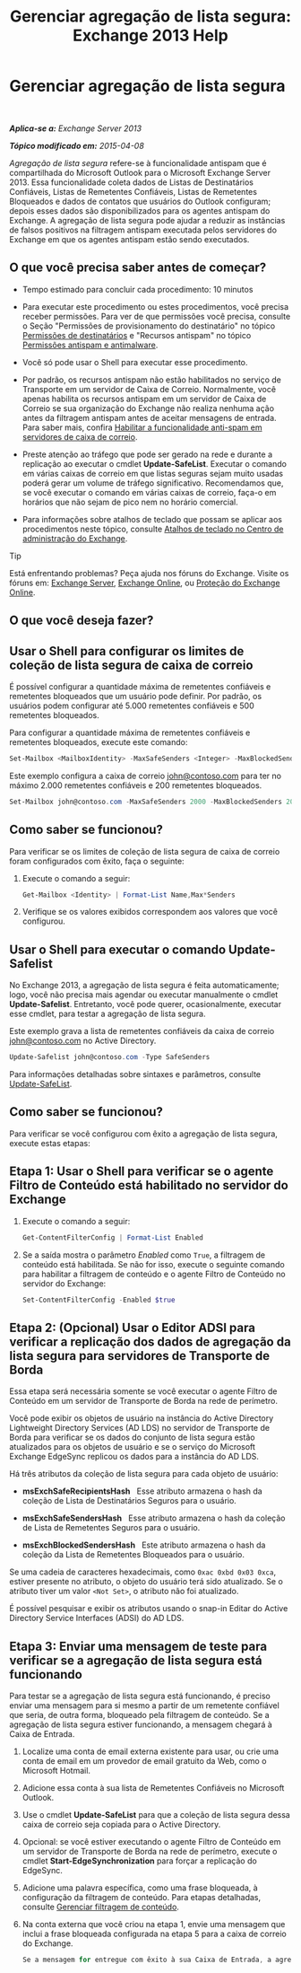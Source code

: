 ﻿---
title: 'Gerenciar agregação de lista segura: Exchange 2013 Help'
TOCTitle: Gerenciar agregação de lista segura
ms:assetid: 5ac17168-f411-4cb7-ae98-ebefb865b210
ms:mtpsurl: https://technet.microsoft.com/pt-br/library/Aa998280(v=EXCHG.150)
ms:contentKeyID: 50485655
ms.date: 05/22/2018
mtps_version: v=EXCHG.150
ms.translationtype: MT
---

# Gerenciar agregação de lista segura

 

_**Aplica-se a:** Exchange Server 2013_

_**Tópico modificado em:** 2015-04-08_

*Agregação de lista segura* refere-se à funcionalidade antispam que é compartilhada do Microsoft Outlook para o Microsoft Exchange Server 2013. Essa funcionalidade coleta dados de Listas de Destinatários Confiáveis, Listas de Remetentes Confiáveis, Listas de Remetentes Bloqueados e dados de contatos que usuários do Outlook configuram; depois esses dados são disponibilizados para os agentes antispam do Exchange. A agregação de lista segura pode ajudar a reduzir as instâncias de falsos positivos na filtragem antispam executada pelos servidores do Exchange em que os agentes antispam estão sendo executados.

## O que você precisa saber antes de começar?

  - Tempo estimado para concluir cada procedimento: 10 minutos

  - Para executar este procedimento ou estes procedimentos, você precisa receber permissões. Para ver de que permissões você precisa, consulte o Seção "Permissões de provisionamento do destinatário" no tópico [Permissões de destinatários](recipients-permissions-exchange-2013-help.md) e "Recursos antispam" no tópico [Permissões antispam e antimalware](anti-spam-and-anti-malware-permissions-exchange-2013-help.md).

  - Você só pode usar o Shell para executar esse procedimento.

  - Por padrão, os recursos antispam não estão habilitados no serviço de Transporte em um servidor de Caixa de Correio. Normalmente, você apenas habilita os recursos antispam em um servidor de Caixa de Correio se sua organização do Exchange não realiza nenhuma ação antes da filtragem antispam antes de aceitar mensagens de entrada. Para saber mais, confira [Habilitar a funcionalidade anti-spam em servidores de caixa de correio](enable-anti-spam-functionality-on-mailbox-servers-exchange-2013-help.md).

  - Preste atenção ao tráfego que pode ser gerado na rede e durante a replicação ao executar o cmdlet **Update-SafeList**. Executar o comando em várias caixas de correio em que listas seguras sejam muito usadas poderá gerar um volume de tráfego significativo. Recomendamos que, se você executar o comando em várias caixas de correio, faça-o em horários que não sejam de pico nem no horário comercial.

  - Para informações sobre atalhos de teclado que possam se aplicar aos procedimentos neste tópico, consulte [Atalhos de teclado no Centro de administração do Exchange](keyboard-shortcuts-in-the-exchange-admin-center-exchange-online-protection-help.md).


> [!TIP]  
> Está enfrentando problemas? Peça ajuda nos fóruns do Exchange. Visite os fóruns em: <A href="https://go.microsoft.com/fwlink/p/?linkid=60612">Exchange Server</A>, <A href="https://go.microsoft.com/fwlink/p/?linkid=267542">Exchange Online</A>, ou <A href="https://go.microsoft.com/fwlink/p/?linkid=285351">Proteção do Exchange Online</A>.



## O que você deseja fazer?

## Usar o Shell para configurar os limites de coleção de lista segura de caixa de correio

É possível configurar a quantidade máxima de remetentes confiáveis e remetentes bloqueados que um usuário pode definir. Por padrão, os usuários podem configurar até 5.000 remetentes confiáveis e 500 remetentes bloqueados.

Para configurar a quantidade máxima de remetentes confiáveis e remetentes bloqueados, execute este comando:

```powershell
Set-Mailbox <MailboxIdentity> -MaxSafeSenders <Integer> -MaxBlockedSenders <Integer>
```

Este exemplo configura a caixa de correio john@contoso.com para ter no máximo 2.000 remetentes confiáveis e 200 remetentes bloqueados.

```powershell
Set-Mailbox john@contoso.com -MaxSafeSenders 2000 -MaxBlockedSenders 200
```

## Como saber se funcionou?

Para verificar se os limites de coleção de lista segura de caixa de correio foram configurados com êxito, faça o seguinte:

1.  Execute o comando a seguir:
    
    ```powershell
    Get-Mailbox <Identity> | Format-List Name,Max*Senders
    ```

2.  Verifique se os valores exibidos correspondem aos valores que você configurou.

## Usar o Shell para executar o comando Update-Safelist

No Exchange 2013, a agregação de lista segura é feita automaticamente; logo, você não precisa mais agendar ou executar manualmente o cmdlet **Update-Safelist**. Entretanto, você pode querer, ocasionalmente, executar esse cmdlet, para testar a agregação de lista segura.

Este exemplo grava a lista de remetentes confiáveis da caixa de correio john@contoso.com no Active Directory.

```powershell
Update-Safelist john@contoso.com -Type SafeSenders
```

Para informações detalhadas sobre sintaxes e parâmetros, consulte [Update-SafeList](https://technet.microsoft.com/pt-br/library/bb125034\(v=exchg.150\)).

## Como saber se funcionou?

Para verificar se você configurou com êxito a agregação de lista segura, execute estas etapas:

## Etapa 1: Usar o Shell para verificar se o agente Filtro de Conteúdo está habilitado no servidor do Exchange

1.  Execute o comando a seguir:
    
    ```powershell
    Get-ContentFilterConfig | Format-List Enabled
    ```

2.  Se a saída mostra o parâmetro *Enabled* como `True`, a filtragem de conteúdo está habilitada. Se não for isso, execute o seguinte comando para habilitar a filtragem de conteúdo e o agente Filtro de Conteúdo no servidor do Exchange:
    
    ```powershell
    Set-ContentFilterConfig -Enabled $true
    ```

## Etapa 2: (Opcional) Usar o Editor ADSI para verificar a replicação dos dados de agregação da lista segura para servidores de Transporte de Borda

Essa etapa será necessária somente se você executar o agente Filtro de Conteúdo em um servidor de Transporte de Borda na rede de perímetro.

Você pode exibir os objetos de usuário na instância do Active Directory Lightweight Directory Services (AD LDS) no servidor de Transporte de Borda para verificar se os dados do conjunto de lista segura estão atualizados para os objetos de usuário e se o serviço do Microsoft Exchange EdgeSync replicou os dados para a instância do AD LDS.

Há três atributos da coleção de lista segura para cada objeto de usuário:

  - **msExchSafeRecipientsHash**   Esse atributo armazena o hash da coleção de Lista de Destinatários Seguros para o usuário.

  - **msExchSafeSendersHash**   Esse atributo armazena o hash da coleção de Lista de Remetentes Seguros para o usuário.

  - **msExchBlockedSendersHash**   Este atributo armazena o hash da coleção da Lista de Remetentes Bloqueados para o usuário.

Se uma cadeia de caracteres hexadecimais, como `0xac 0xbd 0x03 0xca`, estiver presente no atributo, o objeto do usuário terá sido atualizado. Se o atributo tiver um valor `<Not Set>`, o atributo não foi atualizado.

É possível pesquisar e exibir os atributos usando o snap-in Editar do Active Directory Service Interfaces (ADSI) do AD LDS.

## Etapa 3: Enviar uma mensagem de teste para verificar se a agregação de lista segura está funcionando

Para testar se a agregação de lista segura está funcionando, é preciso enviar uma mensagem para si mesmo a partir de um remetente confiável que seria, de outra forma, bloqueado pela filtragem de conteúdo. Se a agregação de lista segura estiver funcionando, a mensagem chegará à Caixa de Entrada.

1.  Localize uma conta de email externa existente para usar, ou crie uma conta de email em um provedor de email gratuito da Web, como o Microsoft Hotmail.

2.  Adicione essa conta à sua lista de Remetentes Confiáveis no Microsoft Outlook.

3.  Use o cmdlet **Update-SafeList** para que a coleção de lista segura dessa caixa de correio seja copiada para o Active Directory.

4.  Opcional: se você estiver executando o agente Filtro de Conteúdo em um servidor de Transporte de Borda na rede de perímetro, execute o cmdlet **Start-EdgeSynchronization** para forçar a replicação do EdgeSync.

5.  Adicione uma palavra específica, como uma frase bloqueada, à configuração da filtragem de conteúdo. Para etapas detalhadas, consulte [Gerenciar filtragem de conteúdo](manage-content-filtering-exchange-2013-help.md).

6.  Na conta externa que você criou na etapa 1, envie uma mensagem que inclui a frase bloqueada configurada na etapa 5 para a caixa de correio do Exchange.
    
    ```powershell
    Se a mensagem for entregue com êxito à sua Caixa de Entrada, a agregação de lista segura está funcionando corretamente.
    ```